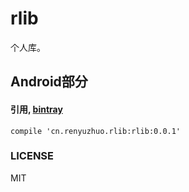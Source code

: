 # rlib

个人库。

## Android部分

#### 引用, [bintray](https://bintray.com/rwebrtc/maven/rlib?source=watch)

```
compile 'cn.renyuzhuo.rlib:rlib:0.0.1'
```

### LICENSE

MIT
